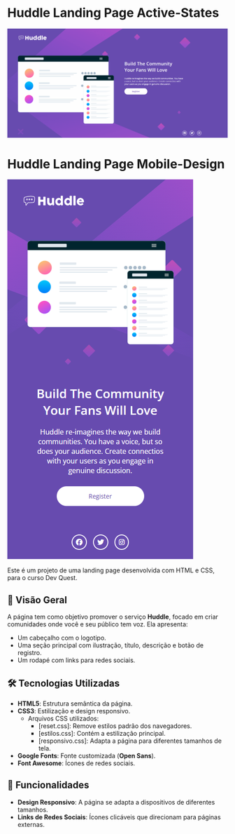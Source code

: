 # Huddle Landing Page Active-States

[<img src="./src/images/Animação1.gif" alt="gif do projeto huddle ativo">](https://github.com/Daniel-Maximiano)

# Huddle Landing Page Mobile-Design

[<img src="./src/images/Screenshot_5.png" alt="imagem do projeto huddle mobile">](https://github.com/Daniel-Maximiano)

Este é um projeto de uma landing page desenvolvida com HTML e CSS, para o curso Dev Quest.

## 🚀 Visão Geral

A página tem como objetivo promover o serviço **Huddle**, focado em criar comunidades onde você e seu público tem voz. Ela apresenta:

- Um cabeçalho com o logotipo.
- Uma seção principal com ilustração, título, descrição e botão de registro.
- Um rodapé com links para redes sociais.

## 🛠️ Tecnologias Utilizadas

- **HTML5**: Estrutura semântica da página.
- **CSS3**: Estilização e design responsivo.
  - Arquivos CSS utilizados:
    - [reset.css]: Remove estilos padrão dos navegadores.
    - [estilos.css]: Contém a estilização principal.
    - [responsivo.css]: Adapta a página para diferentes tamanhos de tela.
- **Google Fonts**: Fonte customizada (**Open Sans**).
- **Font Awesome**: Ícones de redes sociais.

## 🌟 Funcionalidades

- **Design Responsivo**: A página se adapta a dispositivos de diferentes tamanhos.
- **Links de Redes Sociais**: Ícones clicáveis que direcionam para páginas externas.
